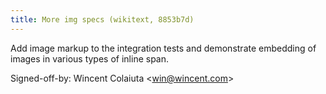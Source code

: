 ```yaml
---
title: More img specs (wikitext, 8853b7d)
---
```


Add image markup to the integration tests and demonstrate embedding of images in various types of inline span.

Signed-off-by: Wincent Colaiuta &lt;win@wincent.com&gt;
